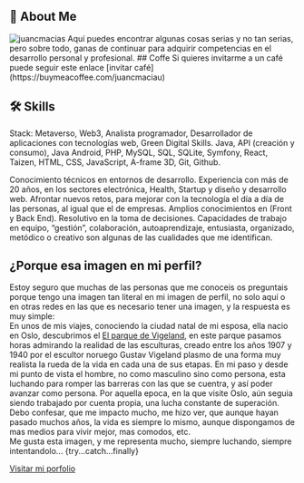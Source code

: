 ## 🚀 About Me
<img src="https://komarev.com/ghpvc/?username=juancmacias&label=Profile%20views&color=0e75b6&style=flat" alt="juancmacias" />
Aquí puedes encontrar algunas cosas serias y no tan serias, pero sobre todo, ganas de continuar para adquirir competencias en el desarrollo personal y profesional.
## Coffe
Si quieres invitarme a un café puede seguir este enlace [invitar café](https://buymeacoffee.com/juancmaciau)

## 🛠 Skills
Stack: Metaverso, Web3, Analista programador, Desarrollador de aplicaciones con tecnologías web, Green Digital Skills.
Java, API (creación y consumo), Java Android, PHP, MySQL, SQL, SQLite, Symfony, React, Taizen, HTML, CSS, JavaScript, A-frame 3D, Git, Github.



Conocimiento técnicos en entornos de desarrollo. Experiencia con más de 20 años, en los sectores electrónica, Health, Startup y diseño y desarrollo web.
Afrontar nuevos retos, para mejorar con la tecnología el día a día de las personas, al igual que el de empresas. Amplios conocimientos en (Front y Back End). Resolutivo en la toma de decisiones. Capacidades de trabajo en equipo,
 “gestión”, colaboración, autoaprendizaje, entusiasta, organizado, metódico o creativo son algunas de las cualidades que me identifican. 
 
## ¿Porque esa imagen en mi perfil?
Estoy seguro que muchas de las personas que me conoceis os preguntais porque tengo una imagen tan literal en mi imagen de perfil, no solo aquí o en otras redes en las que es necesario tener una imagen, y la respuesta es muy simple:<br>
En unos de mis viajes, conociendo la ciudad natal de mi esposa, ella nacio en Oslo, descubrimos el [El parque de Vigeland](https://es.wikipedia.org/wiki/Parque_de_Vigeland), en este parque pasamos horas admirando la realidad de las esculturas, creado entre los años 1907 y 1940 por el escultor noruego Gustav Vigeland plasmo de una forma muy realista la rueda de la vida en cada una de sus etapas. En mi paso y desde mi punto de vista el hombre, no como masculino sino como persona, esta luchando para romper las barreras con las que se cuentra, y así poder avanzar como persona. Por aquella epoca, en la que visite Oslo, aún seguia siendo trabajado por cuenta propia, una lucha constante de superación.<br>
Debo confesar, que me impacto mucho, me hizo ver, que aunque hayan pasado muchos años, la vida es siempre lo mismo, aunque dispongamos de mas medios para vivir mejor, mas comodos, etc.<br>
Me gusta esta imagen, y me representa mucho, siempre luchando, siempre intentandolo... {try...catch...finally}
<!--
**juancmacias/juancmacias** is a ✨ _special_ ✨ repository because its `README.md` (this file) appears on your GitHub profile.

Here are some ideas to get you started:

- 🔭 I’m currently working on ...
- 🌱 I’m currently learning ...
- 👯 I’m looking to collaborate on ...
- 🤔 I’m looking for help with ...
- 💬 Ask me about ...
- 📫 How to reach me: ...
- 😄 Pronouns: ...
- ⚡ Fun fact: ...
-->
 [Visitar mi porfolio](http://www.juancarlosmacias.es)
